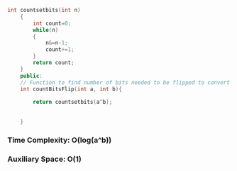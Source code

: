 

```C++
int countsetbits(int n)
    {
        int count=0;
        while(n)
        {
            n&=n-1;
            count+=1;
        }
        return count;
    }
    public:
    // Function to find number of bits needed to be flipped to convert A to B
    int countBitsFlip(int a, int b){
        
        return countsetbits(a^b);
        
        
    }

```

### Time Complexity: O(log(a^b))
### Auxiliary Space: O(1)